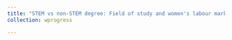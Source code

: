 ```yaml
---
title: "STEM vs non-STEM degree: Field of study and women's labour market outcomes"
collection: wprogress

---
```


